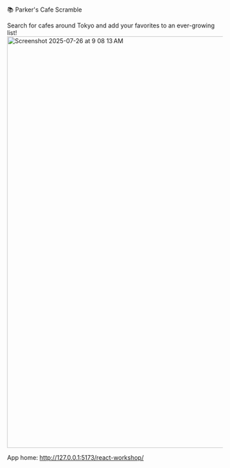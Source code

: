 📚 Parker's Cafe Scramble

Search for cafes around Tokyo and add your favorites to an ever-growing list!
<img width="1920" height="961" alt="Screenshot 2025-07-26 at 9 08 13 AM" src="https://github.com/user-attachments/assets/19a3772b-3c99-4a2b-94cd-fea4883d3a37" />

App home: http://127.0.0.1:5173/react-workshop/


